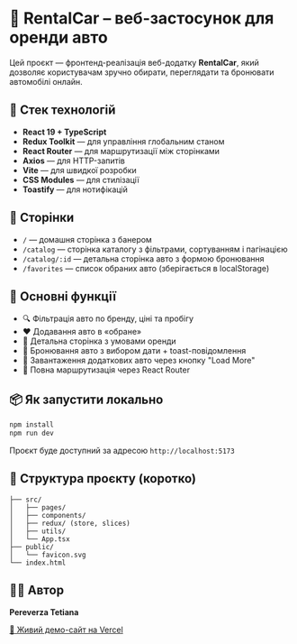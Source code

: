 # 🚗 RentalCar – веб-застосунок для оренди авто

Цей проєкт — фронтенд-реалізація веб-додатку **RentalCar**, який дозволяє користувачам зручно обирати, переглядати та бронювати автомобілі онлайн.

## 🔧 Стек технологій

- **React 19 + TypeScript**
- **Redux Toolkit** — для управління глобальним станом
- **React Router** — для маршрутизації між сторінками
- **Axios** — для HTTP-запитів
- **Vite** — для швидкої розробки
- **CSS Modules** — для стилізації
- **Toastify** — для нотифікацій

## 📄 Сторінки

- `/` — домашня сторінка з банером
- `/catalog` — сторінка каталогу з фільтрами, сортуванням і пагінацією
- `/catalog/:id` — детальна сторінка авто з формою бронювання
- `/favorites` — список обраних авто (зберігається в localStorage)

## 🚀 Основні функції

- 🔍 Фільтрація авто по бренду, ціні та пробігу
- ❤️ Додавання авто в «обране»
- 📄 Детальна сторінка з умовами оренди
- 📅 Бронювання авто з вибором дати + toast-повідомлення
- 🔁 Завантаження додаткових авто через кнопку "Load More"
- 🧭 Повна маршрутизація через React Router

## 📦 Як запустити локально

```bash
npm install
npm run dev
```

Проєкт буде доступний за адресою `http://localhost:5173`

## 📁 Структура проєкту (коротко)

```
├── src/
│   ├── pages/
│   ├── components/
│   ├── redux/ (store, slices)
│   ├── utils/
│   └── App.tsx
├── public/
│   └── favicon.svg
└── index.html
```

## 🧑‍💻 Автор

**Pereverza Tetiana**

[🔗 Живий демо-сайт на Vercel](https://car-rentar.vercel.app)
